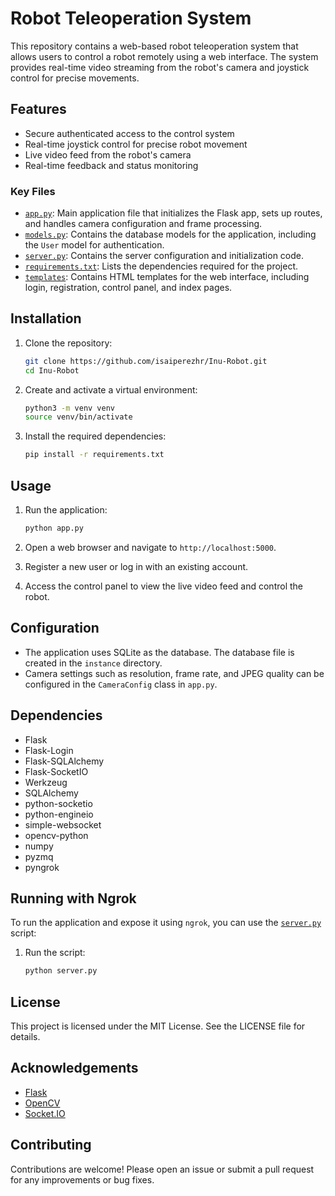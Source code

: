 # Robot Teleoperation System

This repository contains a web-based robot teleoperation system that allows users to control a robot remotely using a web interface. The system provides real-time video streaming from the robot's camera and joystick control for precise movements.

## Features

- Secure authenticated access to the control system
- Real-time joystick control for precise robot movement
- Live video feed from the robot's camera
- Real-time feedback and status monitoring

### Key Files

- [`app.py`](app.py): Main application file that initializes the Flask app, sets up routes, and handles camera configuration and frame processing.
- [`models.py`](models.py): Contains the database models for the application, including the `User` model for authentication.
- [`server.py`](server.py): Contains the server configuration and initialization code.
- [`requirements.txt`](requirements.txt): Lists the dependencies required for the project.
- [`templates`](templates): Contains HTML templates for the web interface, including login, registration, control panel, and index pages.

## Installation

1. Clone the repository:
    ```sh
    git clone https://github.com/isaiperezhr/Inu-Robot.git
    cd Inu-Robot
    ```

2. Create and activate a virtual environment:
    ```sh
    python3 -m venv venv
    source venv/bin/activate
    ```

3. Install the required dependencies:
    ```sh
    pip install -r requirements.txt
    ```

## Usage

1. Run the application:
    ```sh
    python app.py
    ```

2. Open a web browser and navigate to `http://localhost:5000`.

3. Register a new user or log in with an existing account.

4. Access the control panel to view the live video feed and control the robot.

## Configuration

- The application uses SQLite as the database. The database file is created in the `instance` directory.
- Camera settings such as resolution, frame rate, and JPEG quality can be configured in the `CameraConfig` class in `app.py`.

## Dependencies

- Flask
- Flask-Login
- Flask-SQLAlchemy
- Flask-SocketIO
- Werkzeug
- SQLAlchemy
- python-socketio
- python-engineio
- simple-websocket
- opencv-python
- numpy
- pyzmq
- pyngrok

## Running with Ngrok

To run the application and expose it using `ngrok`, you can use the [`server.py`](server.py) script:

1. Run the script:
    ```sh
    python server.py
    ```

## License

This project is licensed under the MIT License. See the LICENSE file for details.

## Acknowledgements

- [Flask](https://flask.palletsprojects.com/)
- [OpenCV](https://opencv.org/)
- [Socket.IO](https://socket.io/)

## Contributing

Contributions are welcome! Please open an issue or submit a pull request for any improvements or bug fixes.